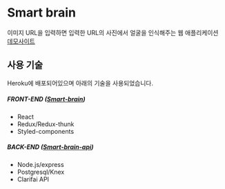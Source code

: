 # Smart brain

이미지 URL을 입력하면 입력한 URL의 사진에서 얼굴을 인식해주는 웹 애플리케이션 [데모사이트](https://smart-brain-hoi.herokuapp.com/)

## 사용 기술

Heroku에 배포되어있으며 아래의 기술을 사용되었습니다.

##### FRONT-END ([Smart-brain](https://github.com/cheooool/smart-brain))

- React
- Redux/Redux-thunk
- Styled-components

##### BACK-END ([Smart-brain-api](https://github.com/cheooool/smart-brain-api))

- Node.js/express
- Postgresql/Knex
- Clarifai API

